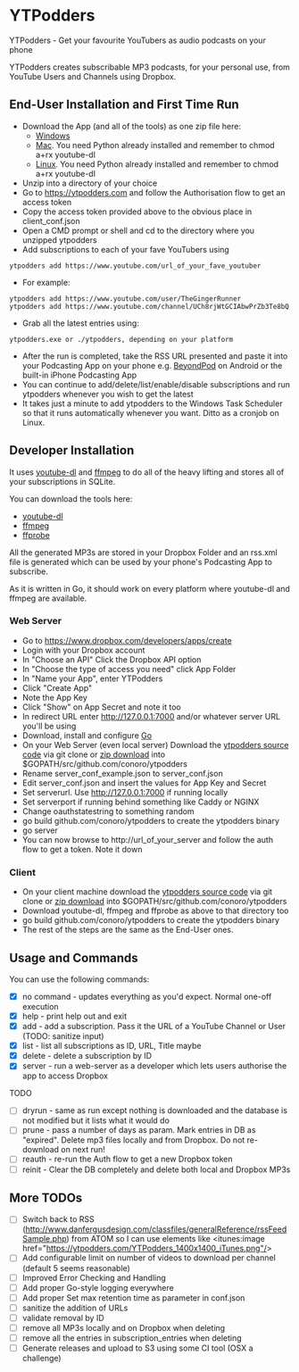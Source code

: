 # YTPodders
YTPodders - Get your favourite YouTubers as audio podcasts on your phone

YTPodders creates subscribable MP3 podcasts, for your personal use, from YouTube Users and Channels using Dropbox.


## End-User Installation and First Time Run
* Download the App (and all of the tools) as one zip file here:
  * [Windows]()
  * [Mac](). You need Python already installed and remember to chmod a+rx youtube-dl
  * [Linux](). You need Python already installed and remember to chmod a+rx youtube-dl
* Unzip into a directory of your choice
* Go to https://ytpodders.com and follow the Authorisation flow to get an access token
* Copy the access token provided above to the obvious place in client_conf.json
* Open a CMD prompt or shell and cd to the directory where you unzipped ytpodders
* Add subscriptions to each of your fave YouTubers using

```
ytpodders add https://www.youtube.com/url_of_your_fave_youtuber
```
* For example:

```
ytpodders add https://www.youtube.com/user/TheGingerRunner
ytpodders add https://www.youtube.com/channel/UCh8rjWtGCIAbwPrZb3Te8bQ
```

* Grab all the latest entries using:

```
ytpodders.exe or ./ytpodders, depending on your platform
```

* After the run is completed, take the RSS URL presented and paste it into your Podcasting App on your phone e.g. [BeyondPod](http://www.beyondpod.mobi/android/index.htm) on Android or the built-in iPhone Podcasting App
* You can continue to add/delete/list/enable/disable subscriptions and run ytpodders whenever you wish to get the latest
* It takes just a minute to add ytpodders to the Windows Task Scheduler so that it runs automatically whenever you want. Ditto as a cronjob on Linux.

## Developer Installation
It uses [youtube-dl](https://rg3.github.io/youtube-dl/) and [ffmpeg](https://www.ffmpeg.org/) to do all of the heavy lifting and stores all of your subscriptions in SQLite.

You can download the tools here:

* [youtube-dl](https://rg3.github.io/youtube-dl/)
* [ffmpeg](https://www.ffmpeg.org/download.html)
* [ffprobe](https://www.ffmpeg.org/download.html)

All the generated MP3s are stored in your Dropbox Folder and an rss.xml file is generated which can be used by your phone's Podcasting App to subscribe.

As it is written in Go, it should work on every platform where youtube-dl and ffmpeg are available.

### Web Server
* Go to https://www.dropbox.com/developers/apps/create
* Login with your Dropbox account
* In "Choose an API" Click the Dropbox API option
* In "Choose the type of access you need" click App Folder
* In "Name your App", enter YTPodders
* Click "Create App"
* Note the App Key
* Click "Show" on App Secret and note it too
* In redirect URL enter http://127.0.0.1:7000 and/or whatever server URL you'll be using
* Download, install and configure [Go](http://www.golang.org/)
* On your Web Server (even local server) Download the [ytpodders source code](https://github.com/conoro/ytpodders) via git clone or [zip download](https://github.com/conoro/ytpodders/archive/master.zip) into $GOPATH/src/github.com/conoro/ytpodders
* Rename server_conf_example.json to server_conf.json
* Edit server_conf.json and insert the values for App Key and Secret
* Set serverurl. Use http://127.0.0.1:7000 if running locally
* Set serverport if running behind something like Caddy or NGINX
* Change oauthstatestring to something random
* go build github.com/conoro/ytpodders to create the ytpodders binary
* go server
* You can now browse to http://url_of_your_server and follow the auth flow to get a token. Note it down

### Client
* On your client machine download the [ytpodders source code](https://github.com/conoro/ytpodders) via git clone or [zip download](https://github.com/conoro/ytpodders/archive/master.zip) into $GOPATH/src/github.com/conoro/ytpodders
* Download youtube-dl, ffmpeg and ffprobe as above to that directory too
* go build github.com/conoro/ytpodders to create the ytpodders binary
* The rest of the steps are the same as the End-User ones.


## Usage and Commands
You can use the following commands:
- [x] no command - updates everything as you'd expect. Normal one-off execution
- [x] help - print help out and exit
- [x] add - add a subscription. Pass it the URL of a YouTube Channel or User (TODO: sanitize input)
- [x] list - list all subscriptions as ID, URL, Title maybe
- [x] delete - delete a subscription by ID
- [x] server - run a web-server as a developer which lets users authorise the app to access Dropbox

TODO
- [ ] dryrun - same as run except nothing is downloaded and the database is not modified but it lists what it would do
- [ ] prune - pass a number of days as param. Mark entries in DB as "expired". Delete mp3 files locally and from Dropbox. Do not re-download on next run!
- [ ] reauth - re-run the Auth flow to get a new Dropbox token
- [ ] reinit - Clear the DB completely and delete both local and Dropbox MP3s

## More TODOs
- [ ] Switch back to RSS (http://www.danfergusdesign.com/classfiles/generalReference/rssFeedSample.php) from ATOM so I can use elements like &lt;itunes:image href="https://ytpodders.com/YTPodders_1400x1400_iTunes.png"/&gt;
- [ ] Add configurable limit on number of videos to download per channel (default 5 seems reasonable)
- [ ] Improved Error Checking and Handling
- [ ] Add proper Go-style logging everywhere
- [ ] Add proper Set max retention time as parameter in conf.json
- [ ] sanitize the addition of URLs
- [ ] validate removal by ID
- [ ] remove all MP3s locally and on Dropbox when deleting
- [ ] remove all the entries in subscription_entries when deleting
- [ ] Generate releases and upload to S3 using some CI tool (OSX a challenge)
